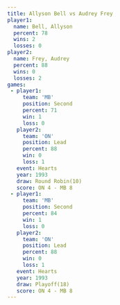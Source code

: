 ```yaml
---
title: Allyson Bell vs Audrey Frey
player1:             
  name: Bell, Allyson
  percent: 78        
  wins: 2            
  losses: 0          
player2:             
  name: Frey, Audrey 
  percent: 88        
  wins: 0            
  losses: 2          
games:
 - player1:          
     team: 'MB'      
     position: Second
     percent: 71     
     win: 1          
     loss: 0         
   player2:        
     team: 'ON'    
     position: Lead
     percent: 88   
     win: 0        
     loss: 1       
   event: Hearts        
   year: 1993           
   draw: Round Robin(10)
   score: ON 4 - MB 8   
 - player1:          
     team: 'MB'      
     position: Second
     percent: 84     
     win: 1          
     loss: 0         
   player2:        
     team: 'ON'    
     position: Lead
     percent: 88   
     win: 0        
     loss: 1       
   event: Hearts     
   year: 1993        
   draw: Playoff(18) 
   score: ON 4 - MB 8
---
```

